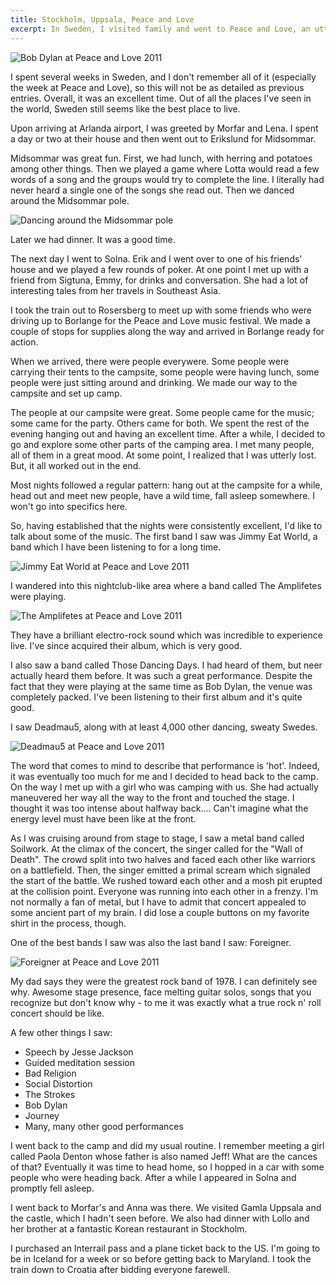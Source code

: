 ```yaml
---
title: Stockholm, Uppsala, Peace and Love
excerpt: In Sweden, I visited family and went to Peace and Love, an utterly insane week-long music festival.
---
```


![Bob Dylan at Peace and Love 2011](https://lh3.googleusercontent.com/-6xfgs578vHU/Thg9D19zHcI/AAAAAAAAZY8/pdf1WLoEHpA/s1000/IMG_3101.JPG)

I spent several weeks in Sweden, and I don't remember all of it
(especially the week at Peace and Love), so this will not be as detailed
as previous entries. Overall, it was an excellent time. Out of all the
places I've seen in the world, Sweden still seems like the best place to
live.

Upon arriving at Arlanda airport, I was greeted by Morfar and Lena. I
spent a day or two at their house and then went out to Erikslund for
Midsommar.

Midsommar was great fun. First, we had lunch, with herring and potatoes
among other things. Then we played a game where Lotta would read a few
words of a song and the groups would try to complete
the line. I literally had never heard a single one of the songs she read
out. Then we danced around the Midsommar pole. 

![Dancing around the Midsommar pole](https://lh3.googleusercontent.com/-N_1dHBiLYzE/Thg411PvyGI/AAAAAAAAY-E/166OZxbp9G8/s1000/IMG_3020.JPG)

Later we had dinner. It
was a good time.

The next day I went to Solna. Erik and I went over to one of his
friends' house and we played a few rounds of poker. At one point I met
up with a friend from Sigtuna, Emmy, for drinks and conversation. She
had a lot of interesting tales from her travels in Southeast Asia.

I took the train out to Rosersberg to meet up with some friends who were
driving up to Borlange for the Peace and Love music festival. We made a
couple of stops for supplies along the way and arrived in Borlange ready
for action.

When we arrived, there were people everywere. Some people were carrying
their tents to the campsite, some people were having lunch, some people
were just sitting around and drinking. We made our way to the campsite
and set up camp.

The people at our campsite were great. Some people came for the music;
some came for the party. Others came for both. We spent the rest of the
evening hanging out and having an excellent time. After a
while, I decided to go and explore some other parts of the camping area.
I met many people, all of them in a great mood. At some point, I
realized that I was utterly lost. But, it all worked out in the end.

Most nights followed a regular pattern: hang out at the campsite for a
while, head out and meet new people, have a wild time, fall asleep
somewhere. I won't go into specifics here.

So, having established that the nights were consistently excellent, I'd
like to talk about some of the music. The first band I saw was Jimmy Eat
World, a band which I have been listening to for a long time.

![Jimmy Eat World at Peace and Love 2011](https://lh6.googleusercontent.com/-tQPaX2j7zOs/Thg5bN2RLfI/AAAAAAAAZBA/86pvX5HEEIk/s1000/IMG_3030.JPG)

I wandered into this nightclub-like area where a band called The Amplifetes 
were playing. 

![The Amplifetes at Peace and Love 2011](https://lh3.googleusercontent.com/-elpRP0L6Uok/Thg57mlwvAI/AAAAAAAAZD0/s0VXKHjzmtc/s1000/IMG_3040.JPG)

They have
a brilliant electro-rock sound which was incredible to experience live.
I've since acquired their album, which is very good.

I also saw a band called Those Dancing Days. I had heard of them, but
neer actually heard them before. It was such a great performance.
Despite the fact that they were playing at the same
time as Bob Dylan, the venue was completely packed.
I've been listening to their first album and it's quite good.

I saw Deadmau5, along with at least 4,000 other dancing, sweaty Swedes.

![Deadmau5 at Peace and Love 2011](https://lh6.googleusercontent.com/-X3ThCQAM7Ic/Thg66i-LyDI/AAAAAAAAZIc/3N57egGTQyk/s1000/IMG_3060.JPG)

The word that comes to mind to describe that performance is
'hot'.
Indeed, it was eventually too much for me and I decided to head back to
the camp. On the way I met up with a girl who was camping with us. She
had actually maneuvered her way all the way to the front and touched the
stage. I thought it was too intense about halfway back.... Can't imagine
what the energy level must have been like at the front.

As I was cruising around from stage to stage, I saw a metal band called
Soilwork. At the climax of the concert, the singer called for the "Wall
of Death". The crowd split into two halves and faced each other like
warriors on a battlefield. Then, the singer emitted a primal scream 
which signaled the start of the battle. We rushed toward each other and a
mosh pit erupted at the collision point. Everyone was running
into each other in a frenzy. I'm not normally a fan of metal, but I have
to admit that concert appealed to some ancient part of my brain. I
did lose a couple buttons on my favorite shirt in the process, though.

One of the best bands I saw was also the last band I saw: Foreigner. 

![Foreigner at Peace and Love 2011](https://lh3.googleusercontent.com/-9OG-PUcrwMo/Thg9zcART_I/AAAAAAAAZck/T_sjLTf0WbE/s1000/IMG_3114.JPG)

My
dad says they were the greatest rock band of 1978. I can definitely see
why. Awesome stage presence, face melting guitar solos, songs that you
recognize but don't know why - to me it was exactly what a true rock n'
roll concert should be like.

A few other things I saw:

* Speech by Jesse Jackson
* Guided meditation session
* Bad Religion
* Social Distortion
* The Strokes
* Bob Dylan
* Journey
* Many, many other good performances

I went back to the camp and did my usual routine. I remember meeting a
girl called Paola Denton whose father is also named Jeff! What are the
cances of that? Eventually it was time to head home, so I hopped in
a car with some people who were heading back. After a while I appeared
in Solna and promptly fell asleep.

I went back to Morfar's and Anna was there. We visited Gamla Uppsala and
the castle, which I hadn't seen before.
We also had dinner with Lollo and her brother at a fantastic Korean restaurant
in Stockholm.

I purchased an Interrail pass and a plane ticket back to the US. I'm
going to be in Iceland for a week or so before getting back to Maryland.
I took the train down to Croatia after bidding everyone
farewell.
